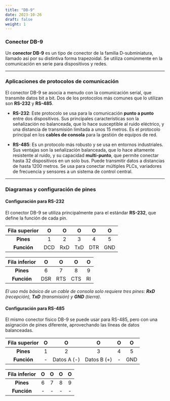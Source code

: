 ```yaml
---
title: "DB-9"
date: 2023-10-26
draft: false
weight: 1
---
```


### **Conector DB-9**

Un **conector DB-9** es un tipo de conector de la familia D-subminiatura, llamado así por su distintiva forma trapezoidal. Se utiliza comúnmente en la comunicación en serie para dispositivos y redes.

---

### **Aplicaciones de protocolos de comunicación**

El conector DB-9 se asocia a menudo con la comunicación serial, que transmite datos bit a bit. Dos de los protocolos más comunes que lo utilizan son **RS-232** y **RS-485**.

* **RS-232**: Este protocolo se usa para la comunicación **punto a punto** entre dos dispositivos. Sus principales características son la señalización no balanceada, que lo hace susceptible al ruido eléctrico, y una distancia de transmisión limitada a unos 15 metros. Es el protocolo principal en los **cables de consola** para la gestión de equipos de red.

* **RS-485**: Es un protocolo más robusto y se usa en entornos industriales. Sus ventajas son la señalización balanceada, que lo hace altamente resistente al ruido, y su capacidad **multi-punto**, que permite conectar hasta 32 dispositivos en un solo bus. Puede transmitir datos a distancias de hasta 1200 metros. Se usa para conectar múltiples PLCs, variadores de frecuencia y sensores a un sistema de control central.

---

### **Diagramas y configuración de pines**

#### **Configuración para RS-232**

El conector DB-9 se utiliza principalmente para el estándar **RS-232**, que define la función de cada pin.

| Fila superior | O | O | O | O | O |
| :---: | :---: | :---: | :---: | :---: | :---: |
| **Pines** | 1 | 2 | 3 | 4 | 5 |
| **Función** | DCD | RxD | TxD | DTR | GND |

| Fila inferior | O | O | O | O |
| :---: | :---: | :---: | :---: | :---: |
| **Pines** | 6 | 7 | 8 | 9 |
| **Función** | DSR | RTS | CTS | RI |

*El uso más básico de un cable de consola solo requiere tres pines: **RxD** (recepción), **TxD** (transmisión) y **GND** (tierra).*

#### **Configuración para RS-485**

El mismo conector físico DB-9 se puede usar para RS-485, pero con una asignación de pines diferente, aprovechando las líneas de datos balanceadas.

| Fila superior | O | O | O | O | O |
| :---: | :---: | :---: | :---: | :---: | :---: |
| **Pines** | 1 | 2 | 3 | 4 | 5 |
| **Función** | - | Datos A (-) | Datos B (+) | - | GND |

| Fila inferior | O | O | O | O |
| :---: | :---: | :---: | :---: | :---: |
| **Pines** | 6 | 7 | 8 | 9 |
| **Función** | - | - | - | - |
